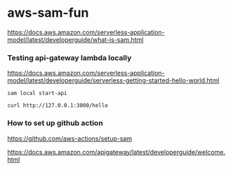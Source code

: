 # aws-sam-fun

https://docs.aws.amazon.com/serverless-application-model/latest/developerguide/what-is-sam.html

### Testing api-gateway lambda locally
https://docs.aws.amazon.com/serverless-application-model/latest/developerguide/serverless-getting-started-hello-world.html

```shell
sam local start-api
```

```shell
curl http://127.0.0.1:3000/hello
```

### How to set up github action
https://github.com/aws-actions/setup-sam

https://docs.aws.amazon.com/apigateway/latest/developerguide/welcome.html
